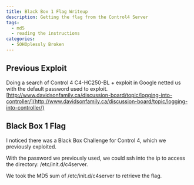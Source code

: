 ```yaml
---
title: Black Box 1 Flag Writeup
description: Getting the flag from the Control4 Server
tags:
  - md5
  - reading the instructions
categories:
  - SOHOplessly Broken
---
```


## Previous Exploit

Doing a search of Control 4 C4-HC250-BL + exploit in Google netted us with the default password used to exploit. 
[http://www.davidsonfamily.ca/discussion-board/topic/logging-into-controller/](http://www.davidsonfamily.ca/discussion-board/topic/logging-into-controller/)

## Black Box 1 Flag

I noticed there was a Black Box Challenge for Control 4, which we previously exploited.

With the password we previously used, we could ssh into the ip to access the directory: /etc/init.d/c4server.

We took the MD5 sum of /etc/init.d/c4server to retrieve the flag.
